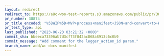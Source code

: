 ```yaml
---
layout: redirect
redirect_to: https://a8c-woo-test-reports.s3.amazonaws.com/public/pr/38874/api/index.html
pr_number: 38874
pr_title_encoded: "%5BWIP%5D+MVP+process+manifest+JSON+and+convert+to+Wordpress+categories%2Fposts"
pr_test_type: api
last_published: "2023-06-23 03:21:32 +0000"
commit_sha: bbeeca73396ab7d3cf73f042ac868a8913c6c0b9
commit_message: "Add comment for the logger_action_id param."
branch_name: add/wc-docs-manifest
---
```

